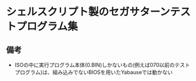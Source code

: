 # シェルスクリプト製のセガサターンテストプログラム集

## 備考

- ISOの中に実行プログラム本体(0.BIN)しかないもの(例えば070以前のテストプログラム)は、組み込みでないBIOSを用いたYabauseでは動かない

